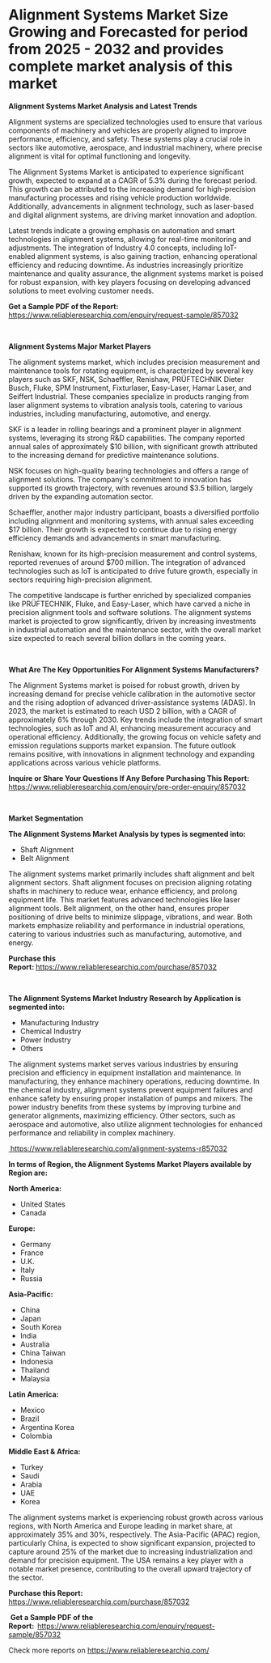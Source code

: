 <p><h1>Alignment Systems Market Size Growing and Forecasted for period from 2025 - 2032 and provides complete market analysis of this market</h1></p><p><strong>Alignment Systems Market Analysis and Latest Trends</strong></p>
<p><p>Alignment systems are specialized technologies used to ensure that various components of machinery and vehicles are properly aligned to improve performance, efficiency, and safety. These systems play a crucial role in sectors like automotive, aerospace, and industrial machinery, where precise alignment is vital for optimal functioning and longevity.</p><p>The Alignment Systems Market is anticipated to experience significant growth, expected to expand at a CAGR of 5.3% during the forecast period. This growth can be attributed to the increasing demand for high-precision manufacturing processes and rising vehicle production worldwide. Additionally, advancements in alignment technology, such as laser-based and digital alignment systems, are driving market innovation and adoption.</p><p>Latest trends indicate a growing emphasis on automation and smart technologies in alignment systems, allowing for real-time monitoring and adjustments. The integration of Industry 4.0 concepts, including IoT-enabled alignment systems, is also gaining traction, enhancing operational efficiency and reducing downtime. As industries increasingly prioritize maintenance and quality assurance, the alignment systems market is poised for robust expansion, with key players focusing on developing advanced solutions to meet evolving customer needs.</p></p>
<p><strong>Get a Sample PDF of the Report:&nbsp;</strong> <a href="https://www.reliableresearchiq.com/enquiry/request-sample/857032?utm_campaign=2268&utm_medium=2&utm_source=Github&utm_content=ia&utm_term=17022025&utm_id=alignment-systems">https://www.reliableresearchiq.com/enquiry/request-sample/857032</a></p>
<p>&nbsp;</p>
<p><strong>Alignment Systems Major Market Players</strong></p>
<p><p>The alignment systems market, which includes precision measurement and maintenance tools for rotating equipment, is characterized by several key players such as SKF, NSK, Schaeffler, Renishaw, PRÜFTECHNIK Dieter Busch, Fluke, SPM Instrument, Fixturlaser, Easy-Laser, Hamar Laser, and Seiffert Industrial. These companies specialize in products ranging from laser alignment systems to vibration analysis tools, catering to various industries, including manufacturing, automotive, and energy.</p><p>SKF is a leader in rolling bearings and a prominent player in alignment systems, leveraging its strong R&D capabilities. The company reported annual sales of approximately $10 billion, with significant growth attributed to the increasing demand for predictive maintenance solutions.</p><p>NSK focuses on high-quality bearing technologies and offers a range of alignment solutions. The company's commitment to innovation has supported its growth trajectory, with revenues around $3.5 billion, largely driven by the expanding automation sector.</p><p>Schaeffler, another major industry participant, boasts a diversified portfolio including alignment and monitoring systems, with annual sales exceeding $17 billion. Their growth is expected to continue due to rising energy efficiency demands and advancements in smart manufacturing.</p><p>Renishaw, known for its high-precision measurement and control systems, reported revenues of around $700 million. The integration of advanced technologies such as IoT is anticipated to drive future growth, especially in sectors requiring high-precision alignment.</p><p>The competitive landscape is further enriched by specialized companies like PRÜFTECHNIK, Fluke, and Easy-Laser, which have carved a niche in precision alignment tools and software solutions. The alignment systems market is projected to grow significantly, driven by increasing investments in industrial automation and the maintenance sector, with the overall market size expected to reach several billion dollars in the coming years.</p></p>
<p>&nbsp;</p>
<p><strong>What Are The Key Opportunities For Alignment Systems Manufacturers?</strong></p>
<p><p>The Alignment Systems market is poised for robust growth, driven by increasing demand for precise vehicle calibration in the automotive sector and the rising adoption of advanced driver-assistance systems (ADAS). In 2023, the market is estimated to reach USD 2 billion, with a CAGR of approximately 6% through 2030. Key trends include the integration of smart technologies, such as IoT and AI, enhancing measurement accuracy and operational efficiency. Additionally, the growing focus on vehicle safety and emission regulations supports market expansion. The future outlook remains positive, with innovations in alignment technology and expanding applications across various vehicle platforms.</p></p>
<p><strong>Inquire or Share Your Questions If Any Before Purchasing This Report:</strong> <a href="https://www.reliableresearchiq.com/enquiry/pre-order-enquiry/857032?utm_campaign=2268&utm_medium=2&utm_source=Github&utm_content=ia&utm_term=17022025&utm_id=alignment-systems">https://www.reliableresearchiq.com/enquiry/pre-order-enquiry/857032</a></p>
<p>&nbsp;</p>
<p><strong>Market Segmentation</strong></p>
<p><strong>The Alignment Systems Market Analysis by types is segmented into:</strong></p>
<p><ul><li>Shaft Alignment</li><li>Belt Alignment</li></ul></p>
<p><p>The alignment systems market primarily includes shaft alignment and belt alignment sectors. Shaft alignment focuses on precision aligning rotating shafts in machinery to reduce wear, enhance efficiency, and prolong equipment life. This market features advanced technologies like laser alignment tools. Belt alignment, on the other hand, ensures proper positioning of drive belts to minimize slippage, vibrations, and wear. Both markets emphasize reliability and performance in industrial operations, catering to various industries such as manufacturing, automotive, and energy.</p></p>
<p><strong>Purchase this Report:&nbsp;</strong><a href="https://www.reliableresearchiq.com/purchase/857032?utm_campaign=2268&utm_medium=2&utm_source=Github&utm_content=ia&utm_term=17022025&utm_id=alignment-systems">https://www.reliableresearchiq.com/purchase/857032</a></p>
<p>&nbsp;</p>
<p><strong>The Alignment Systems Market Industry Research by Application is segmented into:</strong></p>
<p><ul><li>Manufacturing Industry</li><li>Chemical Industry</li><li>Power Industry</li><li>Others</li></ul></p>
<p><p>The alignment systems market serves various industries by ensuring precision and efficiency in equipment installation and maintenance. In manufacturing, they enhance machinery operations, reducing downtime. In the chemical industry, alignment systems prevent equipment failures and enhance safety by ensuring proper installation of pumps and mixers. The power industry benefits from these systems by improving turbine and generator alignments, maximizing efficiency. Other sectors, such as aerospace and automotive, also utilize alignment technologies for enhanced performance and reliability in complex machinery.</p></p>
<p><a href="https://www.reliableresearchiq.com/alignment-systems-r857032?utm_campaign=2268&utm_medium=2&utm_source=Github&utm_content=ia&utm_term=17022025&utm_id=alignment-systems">&nbsp;https://www.reliableresearchiq.com/alignment-systems-r857032</a></p>
<p><strong>In terms of Region, the Alignment Systems Market Players available by Region are:</strong></p>
<p>
    <p> <strong> North America: </strong>
        <ul>
            <li>United States</li>
            <li>Canada</li>
        </ul>
        </p> 
    <p> <strong> Europe: </strong>
        <ul>
            <li>Germany</li>
            <li>France</li>
            <li>U.K.</li>
            <li>Italy</li>
            <li>Russia</li>
        </ul>
        </p> 
    <p> <strong> Asia-Pacific: </strong>
        <ul>
            <li>China</li>
            <li>Japan</li>
            <li>South Korea</li>
            <li>India</li>
            <li>Australia</li>
            <li>China Taiwan</li>
            <li>Indonesia</li>
            <li>Thailand</li>
            <li>Malaysia</li>
        </ul>
        </p> 
    <p> <strong> Latin America: </strong>
        <ul>
            <li>Mexico</li>
            <li>Brazil</li>
            <li>Argentina Korea</li>
            <li>Colombia</li>
        </ul>
        </p> 
    <p> <strong> Middle East & Africa: </strong>
        <ul>
            <li>Turkey</li>
            <li>Saudi</li>
            <li>Arabia</li>
            <li>UAE</li>
            <li>Korea</li>
        </ul>
    </p>
    </p>
<p><p>The alignment systems market is experiencing robust growth across various regions, with North America and Europe leading in market share, at approximately 35% and 30%, respectively. The Asia-Pacific (APAC) region, particularly China, is expected to show significant expansion, projected to capture around 25% of the market due to increasing industrialization and demand for precision equipment. The USA remains a key player with a notable market presence, contributing to the overall upward trajectory of the sector.</p></p>
<p><strong>Purchase this Report: </strong><a href="https://www.reliableresearchiq.com/purchase/857032?utm_campaign=2268&utm_medium=2&utm_source=Github&utm_content=ia&utm_term=17022025&utm_id=alignment-systems">https://www.reliableresearchiq.com/purchase/857032</a></p>
<p>&nbsp;<strong>Get a Sample PDF of the Report:&nbsp;&nbsp;</strong><a href="https://www.reliableresearchiq.com/enquiry/request-sample/857032?utm_campaign=2268&utm_medium=2&utm_source=Github&utm_content=ia&utm_term=17022025&utm_id=alignment-systems">https://www.reliableresearchiq.com/enquiry/request-sample/857032</a></p>
<p><strong></strong></p>
<p>Check more reports on <a href="https://www.reliableresearchiq.com/?utm_campaign=2268&utm_medium=2&utm_source=Github&utm_content=ia&utm_term=17022025&utm_id=alignment-systems">https://www.reliableresearchiq.com/</a></p>